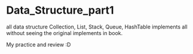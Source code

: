# Data_Structure_part1
all data structure Collection, List, Stack, Queue, HashTable implements all without seeing the original implements in book.

My practice and review :D
